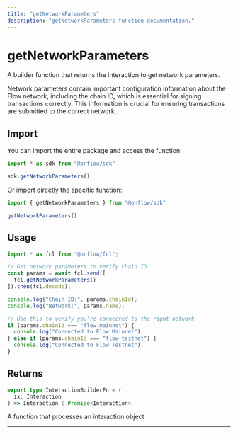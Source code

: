 ```yaml
---
title: "getNetworkParameters"
description: "getNetworkParameters function documentation."
---
```


<!-- THIS DOCUMENT IS AUTO-GENERATED FROM [onflow/sdk/src/build/build-get-network-parameters.ts](https://github.com/onflow/fcl-js/tree/master/packages/sdk/src/build/build-get-network-parameters.ts). DO NOT EDIT MANUALLY -->

# getNetworkParameters

A builder function that returns the interaction to get network parameters.

Network parameters contain important configuration information about the Flow network,
including the chain ID, which is essential for signing transactions correctly.
This information is crucial for ensuring transactions are submitted to the correct network.

## Import

You can import the entire package and access the function:

```typescript
import * as sdk from "@onflow/sdk"

sdk.getNetworkParameters()
```

Or import directly the specific function:

```typescript
import { getNetworkParameters } from "@onflow/sdk"

getNetworkParameters()
```

## Usage

```typescript
import * as fcl from "@onflow/fcl";

// Get network parameters to verify chain ID
const params = await fcl.send([
  fcl.getNetworkParameters()
]).then(fcl.decode);

console.log("Chain ID:", params.chainId);
console.log("Network:", params.name);

// Use this to verify you're connected to the right network
if (params.chainId === "flow-mainnet") {
  console.log("Connected to Flow Mainnet");
} else if (params.chainId === "flow-testnet") {
  console.log("Connected to Flow Testnet");
}
```


## Returns

```typescript
export type InteractionBuilderFn = (
  ix: Interaction
) => Interaction | Promise<Interaction>
```


A function that processes an interaction object

---